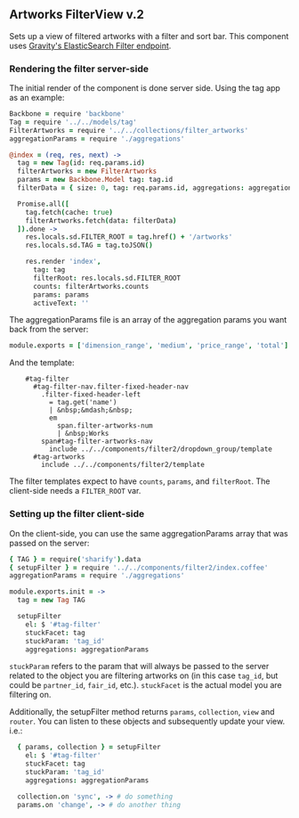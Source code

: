## Artworks FilterView v.2

Sets up a view of filtered artworks with a filter and sort bar. This component uses [Gravity's ElasticSearch Filter endpoint](https://github.com/artsy/gravity/blob/master/app/api/v1/filter_endpoint.rb).

### Rendering the filter server-side

The initial render of the component is done server side. Using the tag app as an example:

```coffeescript
Backbone = require 'backbone'
Tag = require '../../models/tag'
FilterArtworks = require '../../collections/filter_artworks'
aggregationParams = require './aggregations'

@index = (req, res, next) ->
  tag = new Tag(id: req.params.id)
  filterArtworks = new FilterArtworks
  params = new Backbone.Model tag: tag.id
  filterData = { size: 0, tag: req.params.id, aggregations: aggregationParams }

  Promise.all([
    tag.fetch(cache: true)
    filterArtworks.fetch(data: filterData)
  ]).done ->
    res.locals.sd.FILTER_ROOT = tag.href() + '/artworks'
    res.locals.sd.TAG = tag.toJSON()

    res.render 'index',
      tag: tag
      filterRoot: res.locals.sd.FILTER_ROOT
      counts: filterArtworks.counts
      params: params
      activeText: ''
```

The aggregationParams file is an array of the aggregation params you want back from the server:

```coffeescript
module.exports = ['dimension_range', 'medium', 'price_range', 'total']
```

And the template:

```jade
    #tag-filter
      #tag-filter-nav.filter-fixed-header-nav
        .filter-fixed-header-left
          = tag.get('name')
          | &nbsp;&mdash;&nbsp;
          em
            span.filter-artworks-num
            | &nbsp;Works
        span#tag-filter-artworks-nav
          include ../../components/filter2/dropdown_group/template
      #tag-artworks
        include ../../components/filter2/template
```

The filter templates expect to have `counts`, `params`, and `filterRoot`. The client-side needs a `FILTER_ROOT` var.

### Setting up the filter client-side

On the client-side, you can use the same aggregationParams array that was passed on the server:

```coffeescript
{ TAG } = require('sharify').data
{ setupFilter } = require '../../components/filter2/index.coffee'
aggregationParams = require './aggregations'

module.exports.init = ->
  tag = new Tag TAG

  setupFilter
    el: $ '#tag-filter'
    stuckFacet: tag
    stuckParam: 'tag_id'
    aggregations: aggregationParams

```

`stuckParam` refers to the param that will always be passed to the server related to the object you are filtering artworks on (in this case `tag_id`, but could be `partner_id`, `fair_id`, etc.). `stuckFacet` is the actual model you are filtering on.

Additionally, the setupFilter method returns `params`, `collection`, `view` and `router`. You can listen to these objects and subsequently update your view. i.e.:

```coffeescript
  { params, collection } = setupFilter
    el: $ '#tag-filter'
    stuckFacet: tag
    stuckParam: 'tag_id'
    aggregations: aggregationParams

  collection.on 'sync', -> # do something
  params.on 'change', -> # do another thing

```
